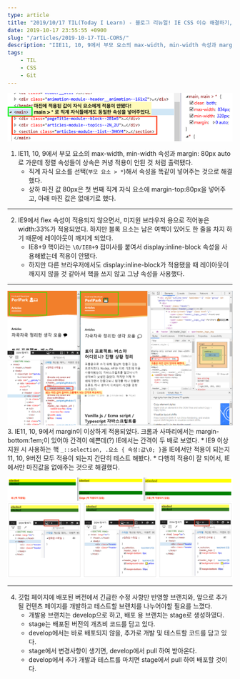 ```yaml
---
type: article
title: "2019/10/17 TIL(Today I Learn) - 블로그 리뉴얼! IE CSS 이슈 해결하기, git branch 분리하기"
date: 2019-10-17 23:55:55 +0900
slug: "/articles/2019-10-17-TIL-CORS/"
description: "IIE11, 10, 9에서 부모 요소의 max-width, min-width 속성과 margin: 80px auto로 가운데 정렬 속성들이 상속은 커녕 적용이 안된 것 처럼 출력됐다."
tags:
    - TIL
    - CSS
    - Git
---
```


![아래 내용에 대한 스크린샷](./2019-10-17-1.png)
1. IE11, 10, 9에서 부모 요소의 max-width, min-width 속성과 margin: 80px auto로 가운데 정렬 속성들이 상속은 커녕 적용이 안된 것 처럼 출력됐다.
    * 직계 자식 요소를 선택(`부모 요소 > *`)해서 속성을 똑같이 넣어주는 것으로 해결했다.
    * 상하 마진 값 80px은 첫 번째 직계 자식 요소에 margin-top:80px을 넣어주고, 아래 마진 값은 없애기로 했다.

___
2. IE9에서 flex 속성이 적용되지 않으면서, 미지원 브라우저 용으로 적어놓은 width:33%가 적용되었다. 하지만 블록 요소는 남은 여백이 있어도 한 줄을 차지 하기 때문에 레이아웃이 깨지게 되었다.
    * IE8+9 핵이라는 `\0/IE8+9` 접미사를 붙여서 display:inline-block 속성을 사용해봤는데 적용이 안됐다.
    * 하지만 다른 브라우저에서도 display:inline-block가 적용됐을 때 레이아웃이 깨지지 않을 것 같아서 핵을 쓰지 않고 그냥 속성을 사용했다.

___
![아래 내용에 대한 스크린샷](./2019-10-17-2.png)
3. IE11, 10, 9에서 margin이 이상하게 적용되었다. 크롬과 사파리에서는 margin-bottom:1em;이 있어야 간격이 예쁜데(?) IE에서는 간격이 두 배로 보였다.
    * IE9 이상 지원 시 사용하는 핵 `_::selection, .요소 { 속성:값\0; }`을 IE에서만 적용이 되는지 11, 10, 9버전 모두 적용이 되는지 간단히 테스트 해봤다.
    * 다행히 적용이 잘 되어서, IE에서만 마진값을 없애주는 것으로 해결했다.

![IE, Edge, 크롬 비교 테스트 스크린샷](./2019-10-17-3.png)
![IE11, IE10, IE9 적용 테스트 스크린샷](./2019-10-17-4.png)

___
4. 깃헙 페이지에 배포된 버전에서 긴급한 수정 사항만 반영할 브랜치와, 앞으로 추가될 컨텐츠 페이지를 개발하고 테스트할 브랜치를 나누어야할 필요를 느꼈다.
    * 개발용 브랜치는 develop으로 하고, 배포 용 브랜치는 stage로 생성하였다.
    * stage는 배포된 버전의 개츠비 코드를 담고 있다.
    * develop에서는 바로 배포되지 않을, 추가로 개발 및 테스트할 코드를 담고 있다. 
    * stage에서 변경사항이 생기면, develop에서 pull 하여 받아온다.
    * develop에서 추가 개발과 테스트를 마치면 stage에서 pull 하여 배포할 것이다.